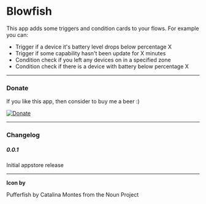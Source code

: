 # Blowfish

This app adds some triggers and condition cards to your flows.
For example you can:

- Trigger if a device it's battery level drops below percentage X
- Trigger if some capability hasn't been update for X minutes
- Condition check if you left any devices on in a specified zone
- Condition check if there is a device with battery below percentage X

---

### Donate

If you like this app, then consider to buy me a beer :)

[![Donate](https://www.paypalobjects.com/webstatic/en_US/i/btn/png/btn_donate_92x26.png)](https://paypal.me/BasJansen)

---

### Changelog

##### 0.0.1
Initial appstore release

---

__Icon by__

Pufferfish by Catalina Montes from the Noun Project
